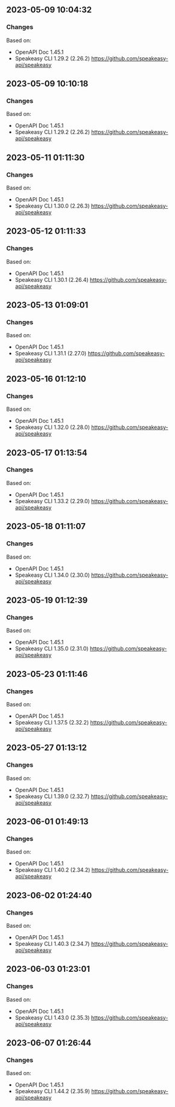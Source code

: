 

## 2023-05-09 10:04:32
### Changes
Based on:
- OpenAPI Doc 1.45.1 
- Speakeasy CLI 1.29.2 (2.26.2) https://github.com/speakeasy-api/speakeasy

## 2023-05-09 10:10:18
### Changes
Based on:
- OpenAPI Doc 1.45.1 
- Speakeasy CLI 1.29.2 (2.26.2) https://github.com/speakeasy-api/speakeasy

## 2023-05-11 01:11:30
### Changes
Based on:
- OpenAPI Doc 1.45.1 
- Speakeasy CLI 1.30.0 (2.26.3) https://github.com/speakeasy-api/speakeasy

## 2023-05-12 01:11:33
### Changes
Based on:
- OpenAPI Doc 1.45.1 
- Speakeasy CLI 1.30.1 (2.26.4) https://github.com/speakeasy-api/speakeasy

## 2023-05-13 01:09:01
### Changes
Based on:
- OpenAPI Doc 1.45.1 
- Speakeasy CLI 1.31.1 (2.27.0) https://github.com/speakeasy-api/speakeasy

## 2023-05-16 01:12:10
### Changes
Based on:
- OpenAPI Doc 1.45.1 
- Speakeasy CLI 1.32.0 (2.28.0) https://github.com/speakeasy-api/speakeasy

## 2023-05-17 01:13:54
### Changes
Based on:
- OpenAPI Doc 1.45.1 
- Speakeasy CLI 1.33.2 (2.29.0) https://github.com/speakeasy-api/speakeasy

## 2023-05-18 01:11:07
### Changes
Based on:
- OpenAPI Doc 1.45.1 
- Speakeasy CLI 1.34.0 (2.30.0) https://github.com/speakeasy-api/speakeasy

## 2023-05-19 01:12:39
### Changes
Based on:
- OpenAPI Doc 1.45.1 
- Speakeasy CLI 1.35.0 (2.31.0) https://github.com/speakeasy-api/speakeasy

## 2023-05-23 01:11:46
### Changes
Based on:
- OpenAPI Doc 1.45.1 
- Speakeasy CLI 1.37.5 (2.32.2) https://github.com/speakeasy-api/speakeasy

## 2023-05-27 01:13:12
### Changes
Based on:
- OpenAPI Doc 1.45.1 
- Speakeasy CLI 1.39.0 (2.32.7) https://github.com/speakeasy-api/speakeasy

## 2023-06-01 01:49:13
### Changes
Based on:
- OpenAPI Doc 1.45.1 
- Speakeasy CLI 1.40.2 (2.34.2) https://github.com/speakeasy-api/speakeasy

## 2023-06-02 01:24:40
### Changes
Based on:
- OpenAPI Doc 1.45.1 
- Speakeasy CLI 1.40.3 (2.34.7) https://github.com/speakeasy-api/speakeasy

## 2023-06-03 01:23:01
### Changes
Based on:
- OpenAPI Doc 1.45.1 
- Speakeasy CLI 1.43.0 (2.35.3) https://github.com/speakeasy-api/speakeasy

## 2023-06-07 01:26:44
### Changes
Based on:
- OpenAPI Doc 1.45.1 
- Speakeasy CLI 1.44.2 (2.35.9) https://github.com/speakeasy-api/speakeasy